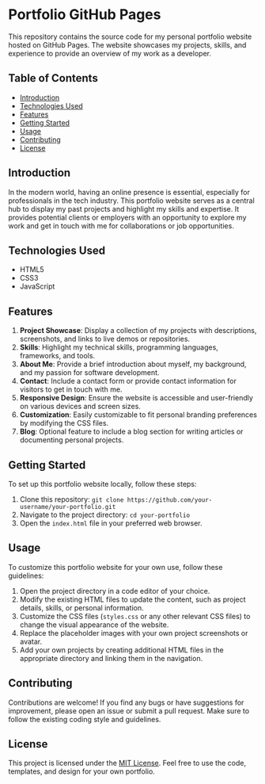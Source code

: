 # Portfolio GitHub Pages

This repository contains the source code for my personal portfolio website hosted on GitHub Pages. The website showcases my projects, skills, and experience to provide an overview of my work as a developer.

## Table of Contents
- [Introduction](#introduction)
- [Technologies Used](#technologies-used)
- [Features](#features)
- [Getting Started](#getting-started)
- [Usage](#usage)
- [Contributing](#contributing)
- [License](#license)

## Introduction
In the modern world, having an online presence is essential, especially for professionals in the tech industry. This portfolio website serves as a central hub to display my past projects and highlight my skills and expertise. It provides potential clients or employers with an opportunity to explore my work and get in touch with me for collaborations or job opportunities.

## Technologies Used
- HTML5
- CSS3
- JavaScript

## Features
1. **Project Showcase**: Display a collection of my projects with descriptions, screenshots, and links to live demos or repositories.
2. **Skills**: Highlight my technical skills, programming languages, frameworks, and tools.
3. **About Me**: Provide a brief introduction about myself, my background, and my passion for software development.
4. **Contact**: Include a contact form or provide contact information for visitors to get in touch with me.
5. **Responsive Design**: Ensure the website is accessible and user-friendly on various devices and screen sizes.
6. **Customization**: Easily customizable to fit personal branding preferences by modifying the CSS files.
7. **Blog**: Optional feature to include a blog section for writing articles or documenting personal projects.

## Getting Started
To set up this portfolio website locally, follow these steps:

1. Clone this repository: `git clone https://github.com/your-username/your-portfolio.git`
2. Navigate to the project directory: `cd your-portfolio`
3. Open the `index.html` file in your preferred web browser.

## Usage
To customize this portfolio website for your own use, follow these guidelines:

1. Open the project directory in a code editor of your choice.
2. Modify the existing HTML files to update the content, such as project details, skills, or personal information.
3. Customize the CSS files (`styles.css` or any other relevant CSS files) to change the visual appearance of the website.
4. Replace the placeholder images with your own project screenshots or avatar.
5. Add your own projects by creating additional HTML files in the appropriate directory and linking them in the navigation.

## Contributing
Contributions are welcome! If you find any bugs or have suggestions for improvement, please open an issue or submit a pull request. Make sure to follow the existing coding style and guidelines.

## License
This project is licensed under the [MIT License](LICENSE). Feel free to use the code, templates, and design for your own portfolio.